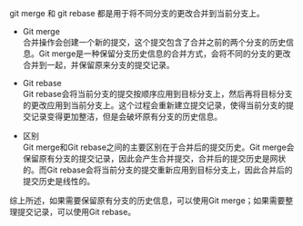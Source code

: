 git merge 和 git rebase 都是用于将不同分支的更改合并到当前分支上。  

* Git merge  
合并操作会创建一个新的提交，这个提交包含了合并之前的两个分支的历史信息。Git merge是一种保留分支历史信息的合并方式，会将不同的分支的更改合并到一起，并保留原来分支的提交记录。

* Git rebase  
Git rebase会将当前分支的提交按顺序应用到目标分支上，然后再将目标分支的更改应用到当前分支上。这个过程会重新建立提交记录，使得当前分支的提交记录变得更加整洁，但是会破坏原有分支的历史信息。

* 区别  
Git merge和Git rebase之间的主要区别在于合并后的提交历史。Git merge会保留原有分支的提交记录，因此会产生合并提交，合并后的提交历史是网状的。而Git rebase会将当前分支的提交重新应用到目标分支上，因此合并后的提交历史是线性的。  

综上所述，如果需要保留原有分支的历史信息，可以使用Git merge；如果需要整理提交记录，可以使用Git rebase。